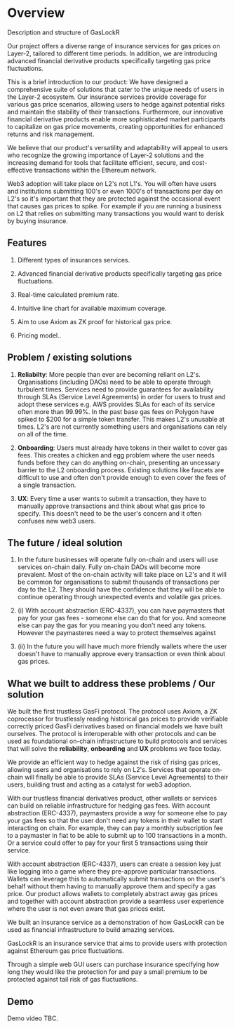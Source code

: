# Overview
Description and structure of GasLockR

Our project offers a diverse range of insurance services for gas prices on Layer-2, tailored to different time periods. In addition, we are introducing advanced financial derivative products specifically targeting gas price fluctuations.

This is a brief introduction to our product: We have designed a comprehensive suite of solutions that cater to the unique needs of users in the Layer-2 ecosystem. Our insurance services provide coverage for various gas price scenarios, allowing users to hedge against potential risks and maintain the stability of their transactions. Furthermore, our innovative financial derivative products enable more sophisticated market participants to capitalize on gas price movements, creating opportunities for enhanced returns and risk management.

We believe that our product's versatility and adaptability will appeal to users who recognize the growing importance of Layer-2 solutions and the increasing demand for tools that facilitate efficient, secure, and cost-effective transactions within the Ethereum network.

Web3 adoption will take place on L2's not L1's. You will often have users and institutions submitting 100's or even 1000's of transactions per day on L2's so it's important that they are protected against the occasional event that causes gas prices to spike. For example if you are running a business on L2 that relies on submitting many transactions you would want to derisk by buying insurance.

## Features

1. Different types of insurances services.

2. Advanced financial derivative products specifically targeting gas price fluctuations.

3. Real-time calculated premium rate.

4. Intuitive line chart for available maximum coverage.

5. Aim to use Axiom as ZK proof for historical gas price.

6. Pricing model..



## Problem / existing solutions
  
  1. **Reliabilty**: More people than ever are becoming reliant on L2's. Organisations (including DAOs) need to be able to operate through turbulent times. Services need to provide guarantees for availability through SLAs (Service Level Agreements) in order for users to trust and adopt these services e.g. AWS provides SLAs for each of its service often more than 99.99%. In the past base gas fees on Polygon have spiked to $200 for a simple token transfer. This makes L2's unusable at times. L2's are not currently something users and organisations can rely on all of the time.
  
  2. **Onboarding**: Users must already have tokens in their wallet to cover gas fees. This creates a chicken and egg problem where the user needs funds before they can do anything on-chain, presenting an uncessary barrier to the L2 onboarding process. Existing solutions like faucets are difficult to use and often don't provide enough to even cover the fees of a single transaction.
  
  3. **UX**: Every time a user wants to submit a transaction, they have to manually approve transactions and think about what gas price to specify. This doesn't need to be the user's concern and it often confuses new web3 users.

## The future / ideal solution
  
  1. In the future businesses will operate fully on-chain and users will use services on-chain daily. Fully on-chain DAOs will become more prevalent. Most of the on-chain activity will take place on L2's and it will be common for organisations to submit thousands of transactions per day to the L2. They should have the confidence that they will be able to continue operating through unexpected events and volatile gas prices.
  
  2. (i) With account abstraction (ERC-4337), you can have paymasters that pay for your gas fees - someone else can do that for you. And someone else can pay the gas for you meaning you don't need any tokens. However the paymasteres need a way to protect themselves against

  2. (ii) In the future you will have much more friendly wallets where the user doesn't have to manually approve every transaction or even think about gas prices.

## What we built to address these problems / Our solution
  
  We built the first trustless GasFi protocol. The protocol uses Axiom, a ZK coprocessor for trustlessly reading historical gas prices to provide verifiable correctly priced GasFi derivatives based on financial models we have built ourselves. The protocol is interoperable with other protocols and can be used as foundational on-chain infrastructure to build protocols and services that will solve the **reliability**, **onboarding** and **UX** problems we face today.
  
  We provide an efficient way to hedge against the risk of rising gas prices, allowing users and organisations to rely on L2's. Services that operate on-chain will finally be able to provide SLAs (Service Level Agreements) to their users, building trust and acting as a catalyst for web3 adoption.
  
  With our trustless financial derivatives product, other wallets or services can build on reliable infrastructure for hedging gas fees. With account abstraction (ERC-4337), paymasters provide a way for someone else to pay your gas fees so that the user don't need any tokens in their wallet to start interacting on chain. For example, they can pay a monthly subscription fee to a paymaster in fiat to be able to submit up to 100 transactions in a month. Or a service could offer to pay for your first 5 transactions using their service.
  
  With account abstraction (ERC-4337), users can create a session key just like logging into a game where they pre-approve particular transactions. Wallets can leverage this to automatically submit transactions on the user's behalf without them having to manually approve them and specify a gas price. Our product allows wallets to completely abstract away gas prices and together with account abstraction provide a seamless user experience where the user is not even aware that gas prices exist.
  
  We built an insurance service as a demonstration of how GasLockR can be used as financial infrastructure to build amazing services.
  
  GasLockR is an insurance service that aims to provide users with protection against Ethereum gas price fluctuations.
  
  Through a simple web GUI users can purchase insurance specifying how long they would like the protection for and pay a small premium to be protected against tail risk of gas fluctuations.

## Demo

Demo video TBC.
